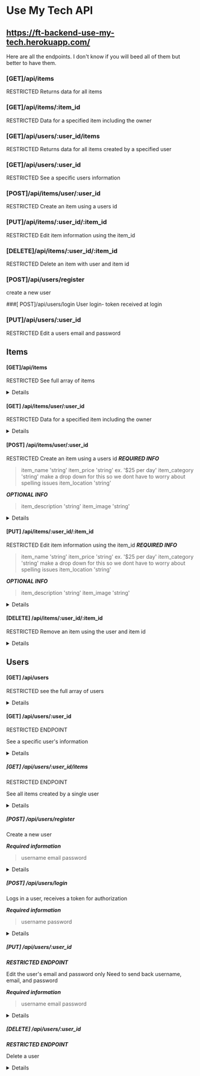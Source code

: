 # Use My Tech API

## https://ft-backend-use-my-tech.herokuapp.com/

Here are all the endpoints. I don't know if you will beed all of them but better to have them. 

### [GET]/api/items
RESTRICTED
Returns data for all items

### [GET]/api/items/:item_id
RESTRICTED
Data for a specified item including the owner

### [GET]/api/users/:user_id/items
RESTRICTED
Returns data for all items created by a specified user

### [GET]/api/users/:user_id
RESTRICTED
See a specific users information

### [POST]/api/items/user/:user_id
RESTRICTED
Create an item using a users id

### [PUT]/api/items/:user_id/:item_id
RESTRICTED
Edit item information using the item_id

### [DELETE]/api/items/:user_id/:item_id
RESTRICTED
Delete an item with user and item id

### [POST]/api/users/register
create a new user

###[ POST]/api/users/login
User login- token received at login

### [PUT]/api/users/:user_id
RESTRICTED
Edit a users email and password

## Items
#### [GET]/api/items
RESTRICTED
See full array of items

<details>

```JSON
[
    {
        "item_id": 1,
        "item_name": "Canon MarkIII with lens",
        "item_description": "Rent my camera",
        "item_price": "$150 per day",
        "item_image": "",
        "item_category": "Camera",
        "item_location": "Los Cabos",
        "item_owner_id": 1,
        "item_owner": "michael"
    },
    {
        "item_id": 2,
        "item_name": "Red Dragon",
        "item_description": "The best in the world",
        "item_price": "$500 per day",
        "item_image": "",
        "item_category": "Camera",
        "item_location": "San Diego",
        "item_owner_id": 2,
        "item_owner": "jaden"
    },
    {
        "item_id": 3,
        "item_name": "Bose Speaker System",
        "item_description": "Turn it up to 11",
        "item_price": "$250 per day",
        "item_image": "",
        "item_category": "Sound",
        "item_location": "San Clemente",
        "item_owner_id": 3,
        "item_owner": "fernando"
    },
    {
        "item_id": 4,
        "item_name": "Fog Machine",
        "item_description": "Smoke it out",
        "item_price": "$25 per day",
        "item_image": "",
        "item_category": "Party",
        "item_location": "San Diego",
        "item_owner_id": 4,
        "item_owner": "joseph"
    }
]
```
</details>

#### [GET] /api/items/user/:user_id
RESTRICTED
Data for a specified item including the owner

<details>

```JSON
{
    "item_id": 3,
    "item_name": "Bose Speaker System",
    "item_description": "Turn it up to 11",
    "item_price": "$250 per day",
    "item_image": "",
    "item_category": "Sound",
    "item_location": "San Clemente",
    "item_owner_id": 3,
    "item_owner": "fernando"
}
```
</details>

#### [POST] /api/items/user/:user_id
RESTRICTED
Create an item using a users id
***REQUIRED INFO***
>item_name 'string'
>item_price 'string' ex. '$25 per day'
>item_category 'string' make a drop down for this so we dont have to worry about spelling issues
>item_location 'string'

***OPTIONAL INFO***
>item_description 'string'
>item_image 'string'

<details>

```JSON
{
    "item_id": 1,
    "item_name": "Canon MarkIII with lens",
    "item_description": "Rent my camera",
    "item_price": "$150 per day",
    "item_image": "",
    "item_category": "Camera",
    "item_location": "Los Cabos",
}
```
</details>

#### [PUT] /api/items/:user_id/:item_id
RESTRICTED
Edit item information using the item_id
***REQUIRED INFO***
>item_name 'string'
>item_price 'string' ex. '$25 per day'
>item_category 'string' make a drop down for this so we dont have to worry about spelling issues
>item_location 'string'

***OPTIONAL INFO***
>item_description 'string'
>item_image 'string'

<details>

```JSON
{
    "item_name": "Canon MarkIII with lens",
    "item_description": "Rent my camera",
    "item_price": "$150 per day",
    "item_image": "",
    "item_category": "Camera",
    "item_location": "Los Cabos",
}
```
</details>

#### [DELETE] /api/items/:user_id/:item_id
RESTRICTED
Remove an item using the user and item id

<details>

```JSON
{
  "message": "Item deleted"
}
```
</details>

## Users
#### [GET] /api/users
RESTRICTED
see the full array of users

<details>

```JSON
[
    {
        "user_id": 1,
        "username": "michael",
        "email": "michael@michael.com"
    },
    {
        "user_id": 2,
        "username": "jaden",
        "email": "jaden@jaden.com"
    },
    {
        "user_id": 3,
        "username": "fernando",
        "email": "fernando@fernando.com"
    },
    {
        "user_id": 4,
        "username": "joseph",
        "email": "joseph@joseph.com"
    }
]
```
</details>

#### [GET] /api/users/:user_id
RESTRICTED ENDPOINT

See a specific user's information
<details>

```JSON
  {
    "user_id": 1,
    "username": "michael",
    "email": "michael@michael.com"
  }
```

</details>

##### [GET] /api/users/:user_id/items
RESTRICTED ENDPOINT

See all items created by a single user
<details>

```JSON
[
  {
    "item_id": 1,
    "item_name": "Canon MarkIII with lens",
    "item_description": "Rent my camera",
    "item_price": "$150 per day",
    "item_image": "",
    "item_category": "Camera",
    "item_location": "Los Cabos",
  }
]
```

</details>

##### [POST] /api/users/register
Create a new user

***Required information***
> username
> email
> password

<details>

```JSON
{
    "user_id": 1,
    "username": "michael",
    "email": "michael@michael.com"
}
```

</details>

##### [POST] /api/users/login
Logs in a user, receives a token for authorization

***Required information***
> username
> password

<details>

```JSON
{
    "message": "Login successful",
    "token": "eyJhbGciOiJIUzI1NiIsInR5cCI6IkpXVCJ9.eyJ1c2VybmFtZSI6ImdhYmUiLCJpYXQiOjE2MjE2NjEwODMsImV4cCI6MTYyMTc0NzQ4M30.7VWM3Q1JWAgw-HWKpDCu2GZN4AzVlkA-FUZoEIO0oZg"
}
```

</details>

##### [PUT] /api/users/:user_id
***RESTRICTED ENDPOINT***

Edit the user's email and password only
Need to send back username, email, and password

***Required information***
> username
> email
> password

<details>

```JSON
{
    "username": "michael",
    "password": "password",
    "email": "michael@michael.com"
}
```

</details>

##### [DELETE] /api/users/:user_id
***RESTRICTED ENDPOINT***

Delete a user
<details>

```JSON
{
    "message": "See ta never"
}
```

</details>
